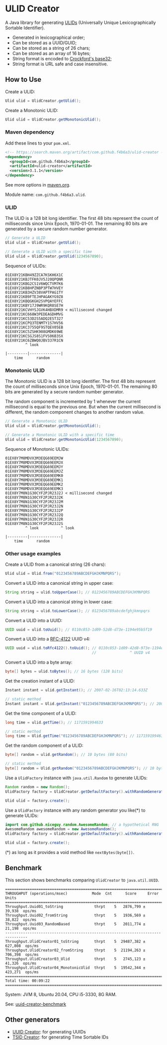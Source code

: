 

# ULID Creator

A Java library for generating [ULIDs](https://github.com/ulid/spec) (Universally Unique Lexicographically Sortable Identifier).

* Generated in lexicographical order;
* Can be stored as a UUID/GUID;
* Can be stored as a string of 26 chars;
* Can be stored as an array of 16 bytes;
* String format is encoded to [Crockford's base32](https://www.crockford.com/base32.html);
* String format is URL safe and case insensitive.

How to Use
------------------------------------------------------

Create a ULID:

```java
Ulid ulid = UlidCreator.getUlid();
```

Create a Monotonic ULID:

```java
Ulid ulid = UlidCreator.getMonotonicUlid();
```

### Maven dependency

Add these lines to your `pom.xml`.

```xml
<!-- https://search.maven.org/artifact/com.github.f4b6a3/ulid-creator -->
<dependency>
  <groupId>com.github.f4b6a3</groupId>
  <artifactId>ulid-creator</artifactId>
  <version>3.1.1</version>
</dependency>
```
See more options in [maven.org](https://search.maven.org/artifact/com.github.f4b6a3/ulid-creator).

Module name: `com.github.f4b6a3.ulid`.

### ULID

The ULID is a 128 bit long identifier. The first 48 bits represent the count of milliseconds since Unix Epoch, 1970-01-01. The remaining 80 bits are generated by a secure random number generator.

```java
// Generate a ULID
Ulid ulid = UlidCreator.getUlid();
```

```java
// Generate a ULID with a specific time
Ulid ulid = UlidCreator.getUlid(1234567890);
```

Sequence of ULIDs:

```text
01EX8Y21KBH49ZZCA7KSKH6X1C
01EX8Y21KBJTFK0JV5J20QPQNR
01EX8Y21KBG2CS1V6WQCTVM7K6
01EX8Y21KB8HPZNBP3PTW7HVEY
01EX8Y21KB3HZV38VAPTPAG1TY
01EX8Y21KB9FTEJHPAGAKYG9Z8
01EX8Y21KBQGKGH2SVPQAYEFFC
01EX8Y21KBY17J9WR9KQR8SE7H
01EX8Y21KCVHYSJGVK4HBXDMR9 < millisecond changed
01EX8Y21KC668W3PEDEAGDHMVG
01EX8Y21KC53D2S5ADQ2EST327
01EX8Y21KCPQ3TENMTY1S7HV56
01EX8Y21KC3755QF9STQEV05EB
01EX8Y21KC5ZSHK908GMDK69WE
01EX8Y21KCSGJS8S1FVS06B3SX
01EX8Y21KC6ZBWQ0JBV337R1CN
         ^ look

|---------|--------------|
    time      random
```

### Monotonic ULID

The Monotonic ULID is a 128 bit long identifier. The first 48 bits represent the count of milliseconds since Unix Epoch, 1970-01-01. The remaining 80 bits are generated by a secure random number generator.

The random component is incremented by 1 whenever the current millisecond is equal to the previous one. But when the current millisecond is different, the random component changes to another random value.

```java
// Generate a Monotonic ULID
Ulid ulid = UlidCreator.getMonotonicUlid();
```

```java
// Generate a Monotonic ULID with a specific time
Ulid ulid = UlidCreator.getMonotonicUlid(1234567890);
```

Sequence of Monotonic ULIDs:

```text
01EX8Y7M8MDVX3M3EQG69EEMJW
01EX8Y7M8MDVX3M3EQG69EEMJX
01EX8Y7M8MDVX3M3EQG69EEMJY
01EX8Y7M8MDVX3M3EQG69EEMJZ
01EX8Y7M8MDVX3M3EQG69EEMK0
01EX8Y7M8MDVX3M3EQG69EEMK1
01EX8Y7M8MDVX3M3EQG69EEMK2
01EX8Y7M8MDVX3M3EQG69EEMK3
01EX8Y7M8N1G30CYF2PJR23J2J < millisecond changed
01EX8Y7M8N1G30CYF2PJR23J2K
01EX8Y7M8N1G30CYF2PJR23J2M
01EX8Y7M8N1G30CYF2PJR23J2N
01EX8Y7M8N1G30CYF2PJR23J2P
01EX8Y7M8N1G30CYF2PJR23J2Q
01EX8Y7M8N1G30CYF2PJR23J2R
01EX8Y7M8N1G30CYF2PJR23J2S
         ^ look          ^ look

|---------|--------------|
    time      random
```

### Other usage examples

Create a ULID from a canonical string (26 chars):

```java
Ulid ulid = Ulid.from("0123456789ABCDEFGHJKMNPQRS");
```

Convert a ULID into a canonical string in upper case:

```java
String string = ulid.toUpperCase(); // 0123456789ABCDEFGHJKMNPQRS
```

Convert a ULID into a canonical string in lower case:

```java
String string = ulid.toLowerCase(); // 0123456789abcdefghjkmnpqrs
```

Convert a ULID into a UUID:

```java
UUID uuid = ulid.toUuid(); // 0110c853-1d09-52d8-d73e-1194e95b5f19
```

Convert a ULID into a [RFC-4122](https://tools.ietf.org/html/rfc4122) UUID v4:

```java
UUID uuid = ulid.toRfc4122().toUuid(); // 0110c853-1d09-42d8-973e-1194e95b5f19
                                       //               ^ UUID v4
```

Convert a ULID into a byte array:

```java
byte[] bytes = ulid.toBytes(); // 16 bytes (128 bits)
```

Get the creation instant of a ULID:

```java
Instant instant = ulid.getInstant(); // 2007-02-16T02:13:14.633Z
```

```java
// static method
Instant instant = Ulid.getInstant("0123456789ABCDEFGHJKMNPQRS"); // 2007-02-16T02:13:14.633Z
```

Get the time component of a ULID:

```java
long time = ulid.getTime(); // 1171591994633
```

```java
// static method
long time = Ulid.getTime("0123456789ABCDEFGHJKMNPQRS"); // 1171591994633
```

Get the random component of a ULID:

```java
byte[] random = ulid.getRandom(); // 10 bytes (80 bits)
```

```java
// static method
byte[] random = Ulid.getRandom("0123456789ABCDEFGHJKMNPQRS"); // 10 bytes (80 bits)
```

Use a `UlidFactory` instance with `java.util.Random` to generate ULIDs:

```java
Random random = new Random();
UlidFactory factory = UlidCreator.getDefaultFactory().withRandomGenerator(random::nextBytes);

Ulid ulid = factory.create();
```

Use a `UlidFactory` instance with any random generator you like(*) to generate ULIDs:

```java
import com.github.niceguy.random.AwesomeRandom; // a hypothetical RNG
AwesomeRandom awesomeRandom = new AwesomeRandom();
UlidFactory factory = UlidCreator.getDefaultFactory().withRandomGenerator(awesomeRandom::nextBytes);

Ulid ulid = factory.create();
```

(*) as long as it provides a void method like `nextBytes(byte[])`.

Benchmark
------------------------------------------------------

This section shows benchmarks comparing `UlidCreator` to `java.util.UUID`.

```
================================================================================
THROUGHPUT (operations/msec)           Mode  Cnt      Score     Error   Units
================================================================================
Throughput.Uuid01_toString              thrpt    5   2876,799 ±  39,938  ops/ms
Throughput.Uuid02_fromString            thrpt    5   1936,569 ±  38,822  ops/ms
Throughput.Uuid03_RandomBased           thrpt    5   2011,774 ±  21,198  ops/ms
--------------------------------------------------------------------------------
Throughput.UlidCreator01_toString       thrpt    5  29487,382 ± 627,808  ops/ms
Throughput.UlidCreator02_fromString     thrpt    5  21194,263 ± 706,398  ops/ms
Throughput.UlidCreator03_Ulid           thrpt    5   2745,123 ±  41,326  ops/ms
Throughput.UlidCreator04_MonotonicUlid  thrpt    5  19542,344 ± 423,271  ops/ms
================================================================================
Total time: 00:09:22
================================================================================
```

System: JVM 8, Ubuntu 20.04, CPU i5-3330, 8G RAM.

See: [uuid-creator-benchmark](https://github.com/fabiolimace/uuid-creator-benchmark)

Other generators
-------------------------------------------
* [UUID Creator](https://github.com/f4b6a3/uuid-creator): for generating UUIDs
* [TSID Creator](https://github.com/f4b6a3/tsid-creator): for generating Time Sortable IDs

